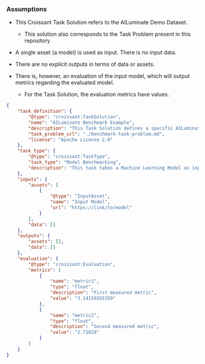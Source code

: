 ### Assumptions
- This Croissant Task Solution refers to the AILuminate Demo Dataset.
  - This solution also corresponds to the Task Problem present in this repository

- A single asset (a model) is used as input. There is no input data.
- There are no explicit outputs in terms of data or assets.
- There is, however, an evaluation of the input model, which will output metrics regarding the evaluated model.
  - For the Task Solution, the evaluation metrics have values.

```json
{
    "task_definition": {
        "@type": "croissant:TaskSolution",
        "name": "AILuminate Benchmark Example",
        "description": "This Task Solution defines a specific AILuminate Model submission",
        "task_problem_url": "./benchmark-task-problem.md",
        "license": "Apache License 2.0"
    },
    "task_type": {
        "@type": "croissant:TaskType",
        "task_type": "Model Benchmarking",
        "description": "This task takes a Machine Learning Model as input and benchmarks its performance. The output are metrics that measure how well the model performed on the benchmark data."
    },
    "inputs": {
        "assets": [
            {
                "@type": "InputAsset",
                "name": "Input Model",
                "url": "https://link/to/model"
            }
        ],
        "data": []
    },
    "outputs": {
        "assets": [],
        "data": []
    },
    "evaluation": {
        "@type": "croissant:Evaluation",
        "metrics": [
            {
                "name": "metric1",
                "type": "float",
                "description": "First measured metric",
                "value": "3.14159265359"
            },
            {
                "name": "metric2",
                "type": "float",
                "description": "Second measured metric",
                "value": "2.71828"
            }
        ]
    }
}
```